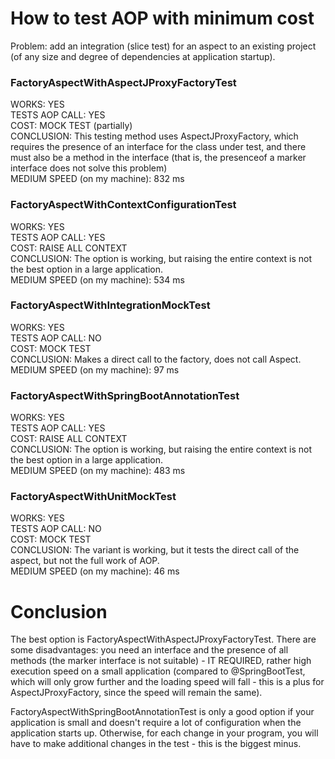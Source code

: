 <h1>How to test AOP with minimum cost</h1>

<p>Problem: add an integration (slice test) for an aspect to an existing project (of any size and degree of dependencies at application startup).</p>

<h3>FactoryAspectWithAspectJProxyFactoryTest</h3>

<p>
WORKS: YES<br>
TESTS AOP CALL: YES<br>
COST: MOCK TEST (partially)<br>
CONCLUSION: This testing method uses AspectJProxyFactory, which requires the presence of an interface for the class
under test, and there must also be a method in the interface (that is, the presenceof a marker interface does not 
solve this problem)<br>
MEDIUM SPEED (on my machine): 832 ms<br></p>

<h3>FactoryAspectWithContextConfigurationTest</h3>

<p>
WORKS: YES<br>
TESTS AOP CALL: YES<br>
COST: RAISE ALL CONTEXT<br>
CONCLUSION: The option is working, but raising the entire context is not the best option in a large application.<br>
MEDIUM SPEED (on my machine): 534 ms<br></p>

<h3>FactoryAspectWithIntegrationMockTest</h3>

<p>
WORKS: YES<br>
TESTS AOP CALL: NO<br>
COST: MOCK TEST<br>
CONCLUSION: Makes a direct call to the factory, does not call Aspect.<br>
MEDIUM SPEED (on my machine): 97 ms<br></p>

<h3>FactoryAspectWithSpringBootAnnotationTest</h3>

<p>
WORKS: YES<br>
TESTS AOP CALL: YES<br>
COST: RAISE ALL CONTEXT<br>
CONCLUSION: The option is working, but raising the entire context is not the best option in a large application.<br>
MEDIUM SPEED (on my machine): 483 ms<br></p>

<h3>FactoryAspectWithUnitMockTest</h3>

<p>
WORKS: YES<br>
TESTS AOP CALL: NO<br>
COST: MOCK TEST<br>
CONCLUSION: The variant is working, but it tests the direct call of the aspect, but not the full work of AOP.<br>
MEDIUM SPEED (on my machine): 46 ms<br></p>

<h1>Conclusion</h1>

<p>The best option is FactoryAspectWithAspectJProxyFactoryTest. There are some disadvantages: you need an interface 
and the presence of all methods (the marker interface is not suitable) - IT REQUIRED, rather high execution speed on a small
application (compared to @SpringBootTest, which will only grow further and the loading 
speed will fall - this is a plus for AspectJProxyFactory, since the speed will remain the same).

FactoryAspectWithSpringBootAnnotationTest is only a good option if your application is small and doesn't require a lot 
of configuration when the application starts up. Otherwise, for each change in your program, you will have to make 
additional changes in the test - this is the biggest minus.</p>